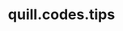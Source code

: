 ---
title: "quill.codes.tips"
description: "Useful quick tips that have made my life easier."
descriptor: "tips"
---